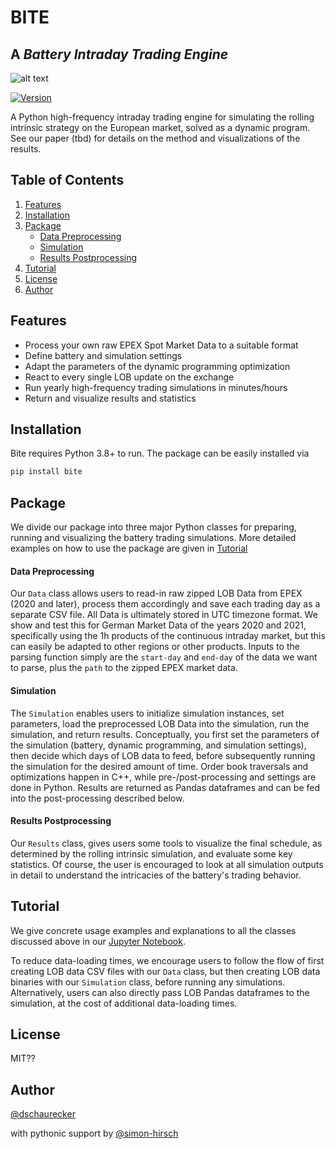 # BITE
## A _Battery Intraday Trading Engine_

![alt text](https://github.com/adam-p/markdown-here/raw/master/src/common/images/iconasd.png "Logo Title Text 1")

[![Version](https://travis-ci.org/joemccann/dillinger.svg?branch=master)](https://travis-ci.org/joemccann/dillinger)

A Python high-frequency intraday trading engine for simulating the rolling intrinsic strategy on the European market, solved as a dynamic program. See our paper (tbd) for details on the method and visualizations of the results.

## Table of Contents

 1. [Features](#Features)
 2. [Installation](#subheading-2)
 3. [Package](#sub-heading-3)
    - [Data Preprocessing](#sub-heading-3)
    - [Simulation](#sub-heading-3)
    - [Results Postprocessing](#sub-heading-3)
 4. [Tutorial](#tutorial)
 5. [License](#license)
 6. [Author](#authro)


## Features

- Process your own raw EPEX Spot Market Data to a suitable format
- Define battery and simulation settings
- Adapt the parameters of the dynamic programming optimization
- React to every single LOB update on the exchange
- Run yearly high-frequency trading simulations in minutes/hours
- Return and visualize results and statistics

## Installation

Bite requires Python 3.8+ to run.
The package can be easily installed via

```sh
pip install bite
```




## Package

We divide our package into three major Python classes for preparing, running and visualizing the battery trading simulations. More detailed examples on how to use the package are given in [Tutorial](##tutorial)

#### Data Preprocessing

Our `Data` class allows users to read-in raw zipped LOB Data from EPEX (2020 and later), process them accordingly and save each trading day as a separate CSV file. All Data is ultimately stored in UTC timezone format.
We show and test this for German Market Data of the years 2020 and 2021, specifically using the 1h products of the continuous intraday market, but this can easily be adapted to other regions or other products.
Inputs to the parsing function simply are the `start-day` and `end-day` of the data we want to parse, plus the `path` to the zipped EPEX market data.

#### Simulation
The `Simulation` enables users to initialize simulation instances, set parameters, load the preprocessed LOB Data into the simulation, run the simulation, and return results.
Conceptually, you first set the parameters of the simulation (battery, dynamic programming, and simulation settings), then decide which days of LOB data to feed, before subsequently running the simulation for the desired amount of time. Order book traversals and optimizations happen in C++, while pre-/post-processing and settings are done in Python. Results are returned as Pandas dataframes and can be fed into the post-processing described below.

#### Results Postprocessing

Our `Results` class, gives users some tools to visualize the final schedule, as determined by the rolling intrinsic simulation, and evaluate some key statistics. Of course, the user is encouraged to look at all simulation outputs in detail to understand the intricacies of the battery's trading behavior.

## Tutorial

We give concrete usage examples and explanations to all the classes discussed above in our [Jupyter Notebook](../blob/master/LICENSE).

To reduce data-loading times, we encourage users to follow the flow of first creating LOB data CSV files with our `Data` class, but then creating LOB data binaries with our `Simulation` class, before running any simulations. Alternatively, users can also directly pass LOB Pandas dataframes to the simulation, at the cost of additional data-loading times.

## License

MIT??

## Author

[@dschaurecker](https://github.com/dschaurecker)

with pythonic support by [@simon-hirsch](https://github.com/simon-hirsch)

[//]: # (These are reference links used in the body of this note and get stripped out when the markdown processor does its job. There is no need to format nicely because it shouldn't be seen. Thanks SO - http://stackoverflow.com/questions/4823468/store-comments-in-markdown-syntax)

   [dill]: <https://github.com/joemccann/dillinger>
   [git-repo-url]: <https://github.com/joemccann/dillinger.git>
   [john gruber]: <http://daringfireball.net>
   [df1]: <http://daringfireball.net/projects/markdown/>
   [markdown-it]: <https://github.com/markdown-it/markdown-it>
   [Ace Editor]: <http://ace.ajax.org>
   [node.js]: <http://nodejs.org>
   [Twitter Bootstrap]: <http://twitter.github.com/bootstrap/>
   [jQuery]: <http://jquery.com>
   [@tjholowaychuk]: <http://twitter.com/tjholowaychuk>
   [express]: <http://expressjs.com>
   [AngularJS]: <http://angularjs.org>
   [Gulp]: <http://gulpjs.com>

   [PlDb]: <https://github.com/joemccann/dillinger/tree/master/plugins/dropbox/README.md>
   [PlGh]: <https://github.com/joemccann/dillinger/tree/master/plugins/github/README.md>
   [PlGd]: <https://github.com/joemccann/dillinger/tree/master/plugins/googledrive/README.md>
   [PlOd]: <https://github.com/joemccann/dillinger/tree/master/plugins/onedrive/README.md>
   [PlMe]: <https://github.com/joemccann/dillinger/tree/master/plugins/medium/README.md>
   [PlGa]: <https://github.com/RahulHP/dillinger/blob/master/plugins/googleanalytics/README.md>
